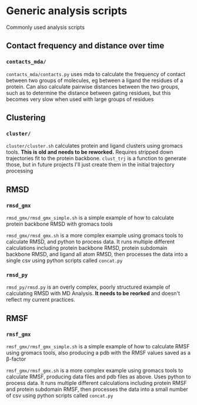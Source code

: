# Generic analysis scripts

Commonly used analysis scripts

## Contact frequency and distance over time

### `contacts_mda/`

`contacts_mda/contacts.py` uses mda to calculate the frequency of contact between two groups of molecules, eg between a ligand the residues of a protein.  Can also calculate pairwise distances between the two groups, such as to determine the distance between gating residues, but this becomes very slow when used with large groups of residues

## Clustering

### `cluster/`

`cluster/cluster.sh` calculates protein and ligand clusters using gromacs tools.  **This is old and needs to be reworked.**  Requires stripped down trajectories fit to the protein backbone. `clust_trj` is a function to generate those, but in future projects I'll just create them in the initial trajectory processing

## RMSD

### `rmsd_gmx`

`rmsd_gmx/rmsd_gmx_simple.sh` is a simple example of how to calculate protein backbone RMSD with gromacs tools

`rmsd_gmx/rmsd_gmx.sh` is a more complex example using gromacs tools to calculate RMSD, and python to process data.  It runs multiple different calculations including protein backbone RMSD, protein subdomain backbone RMSD, and ligand all atom RMSD, then processes the data into a single csv using python scripts called `concat.py`

### `rmsd_py`

`rmsd_py/rmsd.py` is an overly complex, poorly structured example of calculating RMSD with MD Analysis.  **It needs to be reorked** and doesn't reflect my current practices.

## RMSF

### `rmsf_gmx`

`rmsf_gmx/rmsf_gmx_simple.sh` is a simple example of how to calculate RMSF using gromacs tools, also producing a pdb with the RMSF values saved as a β-factor

`rmsf_gmx/rmsf_gmx.sh` is a more complex example using gromacs tools to calculate RMSF, producing data files and pdb files as above.  Uses python to process data.  It runs multiple different calculations including protein RMSF and protein subdomain RMSF, then processes the data into a small number of csv using python scripts called `concat.py`
